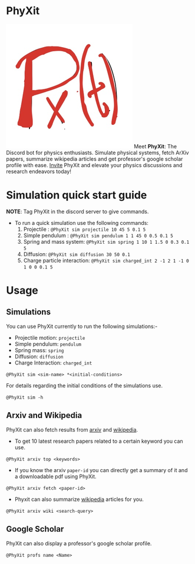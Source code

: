 # PhyXit
![logo](./figures/logo.jpg)
Meet **PhyXit**: The Discord bot for physics enthusiasts. Simulate physical systems, fetch ArXiv papers, summarize wikipedia articles and get professor's google scholar profile with ease. [Invite](https://discord.com/api/oauth2/authorize?client_id=1139830899685474395&permissions=108544&scope=bot%20applications.commands) PhyXit and elevate your physics discussions and research endeavors today! 


# Simulation quick start guide

**NOTE**: Tag PhyXit in the discord server to give commands.

* To run a quick simulation use the following commands:
    1) Projectile : `@PhyXit sim projectile 10 45 5 0.1 5` 
    2) Simple pendulum : `@PhyXit sim pendulum 1 1 45 0 0.5 0.1 5`
    3) Spring and mass system: `@PhyXit sim spring 1 10 1 1.5 0 0.3 0.1 5`
    4) Diffusion: `@PhyXit sim diffusion 30 50 0.1`
    5) Charge particle interaction: `@PhyXit sim charged_int 2 -1 2 1 -1 0 1 0 0 0.1 5`

# Usage

## Simulations

You can use PhyXit currently to run the following simulations:-
*   Projectile motion: `projectile`
*   Simple pendulum: `pendulum`
*   Spring mass: `spring`
*   Diffusion: `diffusion`
*   Charge Interaction: `charged_int`

`@PhyXit sim <sim-name> *<initial-conditions>`

For details regarding the initial conditions of the simulations use.

`@PhyXit sim -h`

## Arxiv and Wikipedia

PhyXit can also fetch results from [arxiv](https://arxiv.org/) and [wikipedia](https://www.wikipedia.org/).

* To get 10 latest research papers related to a certain keyword you can use.

`@PhyXit arxiv top <keywords>`

* If you know the arxiv `paper-id` you can directly get a summary of it and a downloadable pdf using PhyXit.

`@PhyXit arxiv fetch <paper-id>`

* Phyxit can also summarize [wikipedia](https://www.wikipedia.org/) articles for you.

`@PhyXit arxiv wiki <search-query>`

## Google Scholar

PhyXit can also display a professor's google scholar profile.

`@PhyXit profs name <Name>`